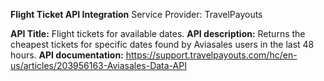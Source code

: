 **Flight Ticket API Integration**
Service Provider: TravelPayouts

**API Title:** Flight tickets for available dates.
**API description:** Returns the cheapest tickets for specific dates found by Aviasales users in the last 48 hours.
**API documentation:** https://support.travelpayouts.com/hc/en-us/articles/203956163-Aviasales-Data-API
